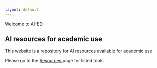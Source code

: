 ```yaml
---
layout: default
---
```


<div id="main-wrap" class="is-flex  is-flex-direction-column ">
        <section class="container is-flex is-flex-grow-1 ai-ed">
        <div class="welcome-container is-align-self-center has-text-centered">
                      <div class="welcome-msg title"> Welcome to AI-ED</div>
                      <h2 class="subtitle is-4 pt-4"> AI resources for academic use</h2>
                <div class="has-text-centered">
                      <p>
                            This website is a repository for AI resources
                            available for academic use
                      </p>
                <p> Please go to the <a data-testid="resources" href="/resources.html"> Resources </a> page for listed tools </p>
                </div>
        </div>
    </section>
</div>

